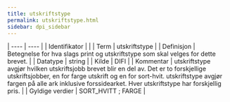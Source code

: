 ```yaml
---
title: utskriftstype
permalink: utskriftstype.html
sidebar: dpi_sidebar
---
```


| ---- | ---- |
| Identifikator |  |
| Term | utskriftstype |
| Definisjon | Betegnelse for hva slags print og utskriftstype som skal velges for dette brevet. |
| Datatype | string |
| Kilde | DIFI |
| Kommentar | utskriftstype avgjør hvilken utskriftsjobb brevet blir en del av. Det er to forskjellige utskriftsjobber, en for farge utskrift og en for sort-hvit. utskriftstype avgjør fargen på alle ark inklusive forssidearket. Hver utskriftstype har forskjellig pris. | 
| Gyldige verdier | SORT_HVITT ; FARGE |
